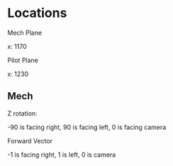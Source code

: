 # Locations 

Mech Plane

x: 1170

Pilot Plane

x: 1230

## Mech

Z rotation: 

-90 is facing right, 90 is facing left, 0 is facing camera

Forward Vector

-1 is facing right, 1 is left, 0 is camera